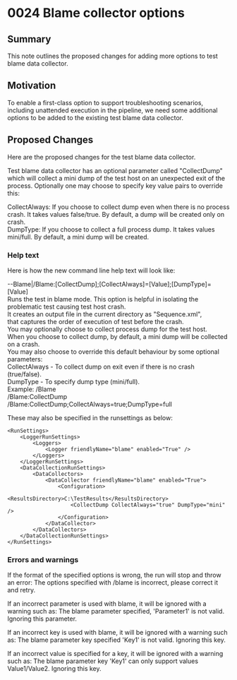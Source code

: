 # 0024 Blame collector options

## Summary
This note outlines the proposed changes for adding more options to test blame data collector.

## Motivation
To enable a first-class option to support troubleshooting scenarios, including unattended execution in the pipeline, we need some additional options to be added to the existing test blame data collector.

## Proposed Changes
Here are the proposed changes for the test blame data collector.

Test blame data collector has an optional parameter called "CollectDump" which will collect a mini dump of the test host on an unexpected exit of the process.
Optionally one may choose to specify key value pairs to override this:

CollectAlways: If you choose to collect dump even when there is no process crash. It takes values false/true. By default, a dump will be created only on crash.  
DumpType: If you choose to collect a full process dump. It takes values mini/full. By default, a mini dump will be created.

### Help text

Here is how the new command line help text will look like:

--Blame|/Blame:[CollectDump];[CollectAlways]=[Value];[DumpType]=[Value]  
      Runs the test in blame mode. This option is helpful in isolating the problematic test causing test host crash.  
      It creates an output file in the current directory as "Sequence.xml",  
      that captures the order of execution of test before the crash.  
      You may optionally choose to collect process dump for the test host.  
      When you choose to collect dump, by default, a mini dump will be collected on a crash.  
      You may also choose to override this default behaviour by some optional parameters:  
      CollectAlways - To collect dump on exit even if there is no crash (true/false).  
      DumpType - To specify dump type (mini/full).  
      Example: /Blame  
               /Blame:CollectDump  
               /Blame:CollectDump;CollectAlways=true;DumpType=full

These may also be specified in the runsettings as below:

```
<RunSettings>
    <LoggerRunSettings>
        <Loggers>
            <Logger friendlyName="blame" enabled="True" />
        </Loggers>
    </LoggerRunSettings>
    <DataCollectionRunSettings>
        <DataCollectors>
            <DataCollector friendlyName="blame" enabled="True">
                <Configuration>
                    <ResultsDirectory>C:\TestResults</ResultsDirectory>
                    <CollectDump CollectAlways="true" DumpType="mini" />
                </Configuration>
            </DataCollector>
        </DataCollectors>
    </DataCollectionRunSettings>
</RunSettings>
```

### Errors and warnings
If the format of the specified options is wrong, the run will stop and throw an error:
The options specified with /blame is incorrect, please correct it and retry.

If an incorrect parameter is used with blame, it will be ignored with a warning such as:
The blame parameter specified, 'Parameter1' is not valid. Ignoring this parameter.

If an incorrect key is used with blame, it will be ignored with a warning such as:
The blame parameter key specified 'Key1' is not valid. Ignoring this key.

If an incorrect value is specified for a key, it will be ignored with a warning such as:
The blame parameter key 'Key1' can only support values Value1/Value2. Ignoring this key.


